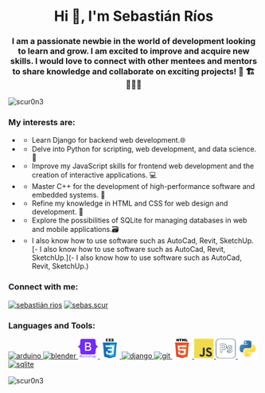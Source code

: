 <h1 align="center">Hi 👋, I'm Sebastián Ríos</h1>
<h3 align="center">I am a passionate newbie in the world of development looking to learn and grow. I am excited to improve and acquire new skills. I would love to connect with other mentees and mentors to share knowledge and collaborate on exciting projects! 🚀 🏗👷‍♂️🚧</h3>

<p align="left"> <img src="https://komarev.com/ghpvc/?username=scur0n3&label=Profile%20views&color=0e75b6&style=flat" alt="scur0n3" /> </p>

### My interests are: 

- - Learn Django for backend web development.🌐

- - Delve into Python for scripting, web development, and data science. 🐍

- - Improve my JavaScript skills for frontend web development and the creation of interactive applications. 💻

- - Master C++ for the development of high-performance software and embedded systems. 🚀 

- - Refine my knowledge in HTML and CSS for web design and development. 🎨

- - Explore the possibilities of SQLite for managing databases in web and mobile applications.🗃️ 

- - I also know how to use software such as AutoCad, Revit, SketchUp. [- I also know how to use software such as AutoCad, Revit, SketchUp.](- I also know how to use software such as AutoCad, Revit, SketchUp.)

<h3 align="left">Connect with me:</h3>
<p align="left">
<a href="https://linkedin.com/in/sebastián rios" target="blank"><img align="center" src="https://raw.githubusercontent.com/rahuldkjain/github-profile-readme-generator/master/src/images/icons/Social/linked-in-alt.svg" alt="sebastián rios" height="30" width="40" /></a>
<a href="https://instagram.com/sebas.scur" target="blank"><img align="center" src="https://raw.githubusercontent.com/rahuldkjain/github-profile-readme-generator/master/src/images/icons/Social/instagram.svg" alt="sebas.scur" height="30" width="40" /></a>
</p>

<h3 align="left">Languages and Tools:</h3>
<p align="left"> <a href="https://www.arduino.cc/" target="_blank" rel="noreferrer"> <img src="https://cdn.worldvectorlogo.com/logos/arduino-1.svg" alt="arduino" width="40" height="40"/> </a> <a href="https://www.blender.org/" target="_blank" rel="noreferrer"> <img src="https://download.blender.org/branding/community/blender_community_badge_white.svg" alt="blender" width="40" height="40"/> </a> <a href="https://getbootstrap.com" target="_blank" rel="noreferrer"> <img src="https://raw.githubusercontent.com/devicons/devicon/master/icons/bootstrap/bootstrap-plain-wordmark.svg" alt="bootstrap" width="40" height="40"/> </a> <a href="https://www.w3schools.com/css/" target="_blank" rel="noreferrer"> <img src="https://raw.githubusercontent.com/devicons/devicon/master/icons/css3/css3-original-wordmark.svg" alt="css3" width="40" height="40"/> </a> <a href="https://www.djangoproject.com/" target="_blank" rel="noreferrer"> <img src="https://cdn.worldvectorlogo.com/logos/django.svg" alt="django" width="40" height="40"/> </a> <a href="https://git-scm.com/" target="_blank" rel="noreferrer"> <img src="https://www.vectorlogo.zone/logos/git-scm/git-scm-icon.svg" alt="git" width="40" height="40"/> </a> <a href="https://www.w3.org/html/" target="_blank" rel="noreferrer"> <img src="https://raw.githubusercontent.com/devicons/devicon/master/icons/html5/html5-original-wordmark.svg" alt="html5" width="40" height="40"/> </a> <a href="https://developer.mozilla.org/en-US/docs/Web/JavaScript" target="_blank" rel="noreferrer"> <img src="https://raw.githubusercontent.com/devicons/devicon/master/icons/javascript/javascript-original.svg" alt="javascript" width="40" height="40"/> </a> <a href="https://www.photoshop.com/en" target="_blank" rel="noreferrer"> <img src="https://raw.githubusercontent.com/devicons/devicon/master/icons/photoshop/photoshop-line.svg" alt="photoshop" width="40" height="40"/> </a> <a href="https://www.python.org" target="_blank" rel="noreferrer"> <img src="https://raw.githubusercontent.com/devicons/devicon/master/icons/python/python-original.svg" alt="python" width="40" height="40"/> </a> <a href="https://www.sqlite.org/" target="_blank" rel="noreferrer"> <img src="https://www.vectorlogo.zone/logos/sqlite/sqlite-icon.svg" alt="sqlite" width="40" height="40"/> </a> </p>

<p><img align="center" src="https://github-readme-stats.vercel.app/api/top-langs?username=scur0n3&show_icons=true&locale=en&layout=compact" alt="scur0n3" /></p>
